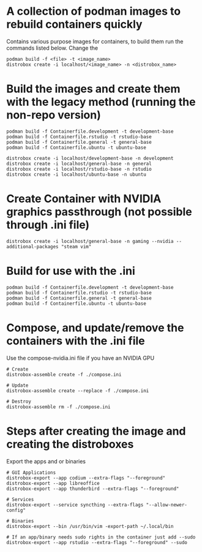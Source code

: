 # A collection of podman images to rebuild containers quickly
Contains various purpose images for containers, to build them run the commands listed below. Change the 

```
podman build -f <file> -t <image_name>
distrobox create -i localhost/<image_name> -n <distrobox_name>
```

# Build the images and create them with the legacy method (running the non-repo version)
```
podman build -f Containerfile.development -t development-base
podman build -f Containerfile.rstudio -t rstudio-base
podman build -f Containerfile.general -t general-base
podman build -f Containerfile.ubuntu -t ubuntu-base

distrobox create -i localhost/development-base -n development
distrobox create -i localhost/general-base -n general
distrobox create -i localhost/rstudio-base -n rstudio
distrobox create -i localhost/ubuntu-base -n ubuntu
```

# Create Container with NVIDIA graphics passthrough (not possible through .ini file)
```
distrobox create -i localhost/general-base -n gaming --nvidia --additional-packages "steam vim"
```


# Build for use with the .ini
```
podman build -f Containerfile.development -t development-base
podman build -f Containerfile.rstudio -t rstudio-base
podman build -f Containerfile.general -t general-base
podman build -f Containerfile.ubuntu -t ubuntu-base
```

# Compose, and update/remove the containers with the .ini file
Use the compose-nvidia.ini file if you have an NVIDIA GPU 

```
# Create
distrobox-assemble create -f ./compose.ini

# Update
distrobox-assemble create --replace -f ./compose.ini

# Destroy
distrobox-assemble rm -f ./compose.ini
```

# Steps after creating the image and creating the distroboxes
Export the apps and or binaries
```
# GUI Applications
distrobox-export --app codium --extra-flags "--foreground"
distrobox-export --app libreoffice
distrobox-export --app thunderbird --extra-flags "--foreground"

# Services
distrobox-export --service syncthing --extra-flags "--allow-newer-config"

# Binaries
distrobox-export --bin /usr/bin/vim -export-path ~/.local/bin

# If an app/binary needs sudo rights in the container just add --sudo
distrobox-export --app rstudio --extra-flags "--foreground" --sudo
```

